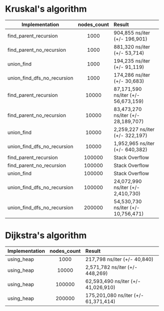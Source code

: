 # Kruskal's algorithm

| Implementation              | nodes_count | Result                              |
| ----------------------------|:-----------:|:----------------------------------- |
| find_parent_recursion       | 1000        | 904,855 ns/iter (+/- 196,901)       |
| find_parent_no_recursion    | 1000        | 881,320 ns/iter (+/- 53,714)        |
| union_find                  | 1000        | 194,235 ns/iter (+/- 91,119)        |
| union_find_dfs_no_recursion | 1000        | 174,286 ns/iter (+/- 30,683)        |
| find_parent_recursion       | 10000       | 87,171,590 ns/iter (+/- 56,673,159) |
| find_parent_no_recursion    | 10000       | 83,473,270 ns/iter (+/- 28,189,707) |
| union_find                  | 10000       | 2,259,227 ns/iter (+/- 322,197)     |
| union_find_dfs_no_recursion | 10000       | 1,952,965 ns/iter (+/- 640,382)     |
| find_parent_recursion       | 100000      | Stack Overflow                      |
| find_parent_no_recursion    | 100000      | Stack Overflow                      |
| union_find                  | 100000      | Stack Overflow                      |
| union_find_dfs_no_recursion | 100000      | 24,072,990 ns/iter (+/- 2,410,730)  |
| union_find_dfs_no_recursion | 200000      | 54,530,730 ns/iter (+/- 10,756,471) |

# Dijkstra's algorithm
| Implementation | nodes_count | Result                               |
| ---------------|:-----------:|:------------------------------------ |
| using_heap     | 1000        | 217,798 ns/iter (+/- 40,840)         |
| using_heap     | 10000       | 2,571,782 ns/iter (+/- 448,269)      |
| using_heap     | 100000      | 62,593,490 ns/iter (+/- 41,026,910)  |
| using_heap     | 200000      | 175,201,080 ns/iter (+/- 61,371,414) |